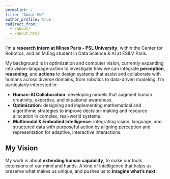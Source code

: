 ```yaml
---
permalink: /
title: "About Me"
author_profile: true
redirect_from: 
  - /about/
  - /about.html
---
```


I’m a **research intern at Mines Paris - PSL University**, within the Center for Robotics, and an M.Eng student in Data Science & AI at ESILV Paris.

My background is in optimization and computer vision, currently expanding into vision-language-action to investigate how we can integrate **perception**, **reasoning**, and **actions** to design systems that assist and collaborate with humans across diverse domains, from robotics to data-driven modeling.
I’m particularly interested in:

- **Human-AI Collaboration**: developing models that augment human creativity, expertise, and situational awareness.
- **Optimization**: designing and implementing mathematical and algorithmic strategies to improve decision-making and resource allocation in complex, real-world systems.
- **Multimodal & Embodied Intelligence**: integrating vision, language, and structured data with purposeful action by aligning perception and representation for adaptive, interactive interactions.


My Vision
------
My work is about **extending human capability**, to make our tools extensions of our mind and hands.
A kind of intelligence that helps us preserve what makes us unique, and pushes us to **imagine what’s next**.

